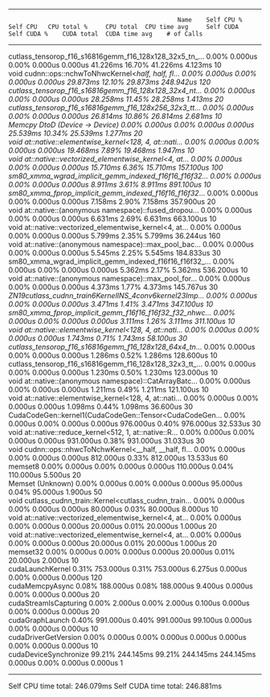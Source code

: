 -------------------------------------------------------  ------------  ------------  ------------  ------------  ------------  ------------  ------------  ------------  ------------  ------------  
                                                   Name    Self CPU %      Self CPU   CPU total %     CPU total  CPU time avg     Self CUDA   Self CUDA %    CUDA total  CUDA time avg    # of Calls  
-------------------------------------------------------  ------------  ------------  ------------  ------------  ------------  ------------  ------------  ------------  ------------  ------------  
cutlass_tensorop_f16_s16816gemm_f16_128x128_32x5_tn_...         0.00%       0.000us         0.00%       0.000us       0.000us      41.226ms        16.70%      41.226ms       4.123ms            10  
void cudnn::ops::nchwToNhwcKernel<__half, __half, fl...         0.00%       0.000us         0.00%       0.000us       0.000us      29.873ms        12.10%      29.873ms     248.942us           120  
cutlass_tensorop_f16_s16816gemm_f16_128x128_32x4_nt_...         0.00%       0.000us         0.00%       0.000us       0.000us      28.258ms        11.45%      28.258ms       1.413ms            20  
cutlass_tensorop_f16_s16816gemm_f16_128x256_32x3_tt_...         0.00%       0.000us         0.00%       0.000us       0.000us      26.814ms        10.86%      26.814ms       2.681ms            10  
                         Memcpy DtoD (Device -> Device)         0.00%       0.000us         0.00%       0.000us       0.000us      25.539ms        10.34%      25.539ms       1.277ms            20  
void at::native::elementwise_kernel<128, 4, at::nati...         0.00%       0.000us         0.00%       0.000us       0.000us      19.468ms         7.89%      19.468ms       1.947ms            10  
void at::native::vectorized_elementwise_kernel<4, at...         0.00%       0.000us         0.00%       0.000us       0.000us      15.710ms         6.36%      15.710ms     157.100us           100  
sm80_xmma_wgrad_implicit_gemm_indexed_f16f16_f16f32_...         0.00%       0.000us         0.00%       0.000us       0.000us       8.911ms         3.61%       8.911ms     891.100us            10  
sm80_xmma_fprop_implicit_gemm_indexed_f16f16_f16f32_...         0.00%       0.000us         0.00%       0.000us       0.000us       7.158ms         2.90%       7.158ms     357.900us            20  
void at::native::(anonymous namespace)::fused_dropou...         0.00%       0.000us         0.00%       0.000us       0.000us       6.631ms         2.69%       6.631ms     663.100us            10  
void at::native::vectorized_elementwise_kernel<4, at...         0.00%       0.000us         0.00%       0.000us       0.000us       5.799ms         2.35%       5.799ms      36.244us           160  
void at::native::(anonymous namespace)::max_pool_bac...         0.00%       0.000us         0.00%       0.000us       0.000us       5.545ms         2.25%       5.545ms     184.833us            30  
sm80_xmma_wgrad_implicit_gemm_indexed_f16f16_f16f32_...         0.00%       0.000us         0.00%       0.000us       0.000us       5.362ms         2.17%       5.362ms     536.200us            10  
void at::native::(anonymous namespace)::max_pool_for...         0.00%       0.000us         0.00%       0.000us       0.000us       4.373ms         1.77%       4.373ms     145.767us            30  
_ZN19cutlass_cudnn_train6KernelINS_4conv6kernel23Imp...         0.00%       0.000us         0.00%       0.000us       0.000us       3.471ms         1.41%       3.471ms     347.100us            10  
sm80_xmma_fprop_implicit_gemm_f16f16_f16f32_f32_nhwc...         0.00%       0.000us         0.00%       0.000us       0.000us       3.111ms         1.26%       3.111ms     311.100us            10  
void at::native::elementwise_kernel<128, 4, at::nati...         0.00%       0.000us         0.00%       0.000us       0.000us       1.743ms         0.71%       1.743ms      58.100us            30  
cutlass_tensorop_f16_s16816gemm_f16_128x128_64x4_tn_...         0.00%       0.000us         0.00%       0.000us       0.000us       1.286ms         0.52%       1.286ms     128.600us            10  
cutlass_tensorop_f16_s16816gemm_f16_128x128_32x3_tt_...         0.00%       0.000us         0.00%       0.000us       0.000us       1.230ms         0.50%       1.230ms     123.000us            10  
void at::native::(anonymous namespace)::CatArrayBatc...         0.00%       0.000us         0.00%       0.000us       0.000us       1.211ms         0.49%       1.211ms     121.100us            10  
void at::native::elementwise_kernel<128, 4, at::nati...         0.00%       0.000us         0.00%       0.000us       0.000us       1.098ms         0.44%       1.098ms      36.600us            30  
CudaCodeGen::kernel1(CudaCodeGen::Tensor<CudaCodeGen...         0.00%       0.000us         0.00%       0.000us       0.000us     976.000us         0.40%     976.000us      32.533us            30  
void at::native::reduce_kernel<512, 1, at::native::R...         0.00%       0.000us         0.00%       0.000us       0.000us     931.000us         0.38%     931.000us      31.033us            30  
void cudnn::ops::nhwcToNchwKernel<__half, __half, fl...         0.00%       0.000us         0.00%       0.000us       0.000us     812.000us         0.33%     812.000us      13.533us            60  
                                                memset8         0.00%       0.000us         0.00%       0.000us       0.000us     110.000us         0.04%     110.000us       5.500us            20  
                                       Memset (Unknown)         0.00%       0.000us         0.00%       0.000us       0.000us      95.000us         0.04%      95.000us       1.900us            50  
void cutlass_cudnn_train::Kernel<cutlass_cudnn_train...         0.00%       0.000us         0.00%       0.000us       0.000us      80.000us         0.03%      80.000us       8.000us            10  
void at::native::vectorized_elementwise_kernel<4, at...         0.00%       0.000us         0.00%       0.000us       0.000us      20.000us         0.01%      20.000us       1.000us            20  
void at::native::vectorized_elementwise_kernel<4, at...         0.00%       0.000us         0.00%       0.000us       0.000us      20.000us         0.01%      20.000us       1.000us            20  
                                               memset32         0.00%       0.000us         0.00%       0.000us       0.000us      20.000us         0.01%      20.000us       2.000us            10  
                                       cudaLaunchKernel         0.31%     753.000us         0.31%     753.000us       6.275us       0.000us         0.00%       0.000us       0.000us           120  
                                        cudaMemcpyAsync         0.08%     188.000us         0.08%     188.000us       9.400us       0.000us         0.00%       0.000us       0.000us            20  
                                  cudaStreamIsCapturing         0.00%       2.000us         0.00%       2.000us       0.100us       0.000us         0.00%       0.000us       0.000us            20  
                                        cudaGraphLaunch         0.40%     991.000us         0.40%     991.000us      99.100us       0.000us         0.00%       0.000us       0.000us            10  
                                   cudaDriverGetVersion         0.00%       0.000us         0.00%       0.000us       0.000us       0.000us         0.00%       0.000us       0.000us            10  
                                  cudaDeviceSynchronize        99.21%     244.145ms        99.21%     244.145ms     244.145ms       0.000us         0.00%       0.000us       0.000us             1  
-------------------------------------------------------  ------------  ------------  ------------  ------------  ------------  ------------  ------------  ------------  ------------  ------------  
Self CPU time total: 246.079ms
Self CUDA time total: 246.881ms
